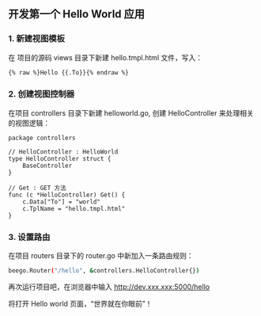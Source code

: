 ## 开发第一个 Hello World 应用

### 1. 新建视图模板

在 项目的源码 views 目录下新建 hello.tmpl.html 文件，写入：

```bash
{% raw %}Hello {{.To}}{% endraw %}
```

### 2. 创建视图控制器

在项目 controllers 目录下新建 helloworld.go, 创建 HelloController 来处理相关的视图逻辑：

```golang
package controllers

// HelloController : HelloWorld
type HelloController struct {
	BaseController
}

// Get : GET 方法
func (c *HelloController) Get() {
	c.Data["To"] = "world"
    c.TplName = "hello.tmpl.html"
}
```

### 3. 设置路由

在项目 routers 目录下的 router.go 中新加入一条路由规则：

```bash
beego.Router("/hello", &controllers.HelloController{})
```

再次运行项目吧，在浏览器中输入 http://dev.xxx.xxx:5000/hello

将打开 Hello world 页面，“世界就在你眼前”！

